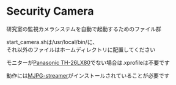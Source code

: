 # Security Camera
研究室の監視カメラシステムを自動で起動するためのファイル群

start_camera.shは/usr/local/bin/に、  
それ以外のファイルはホームディレクトリに配置してください

モニターが[Panasonic TH-26LX80](http://panasonic.jp/viera/p-db/TH-26LX80.html)でない場合は.xprofileは不要です

動作には[MJPG-streamer](https://sourceforge.net/projects/mjpg-streamer/)がインストールされていることが必要です

